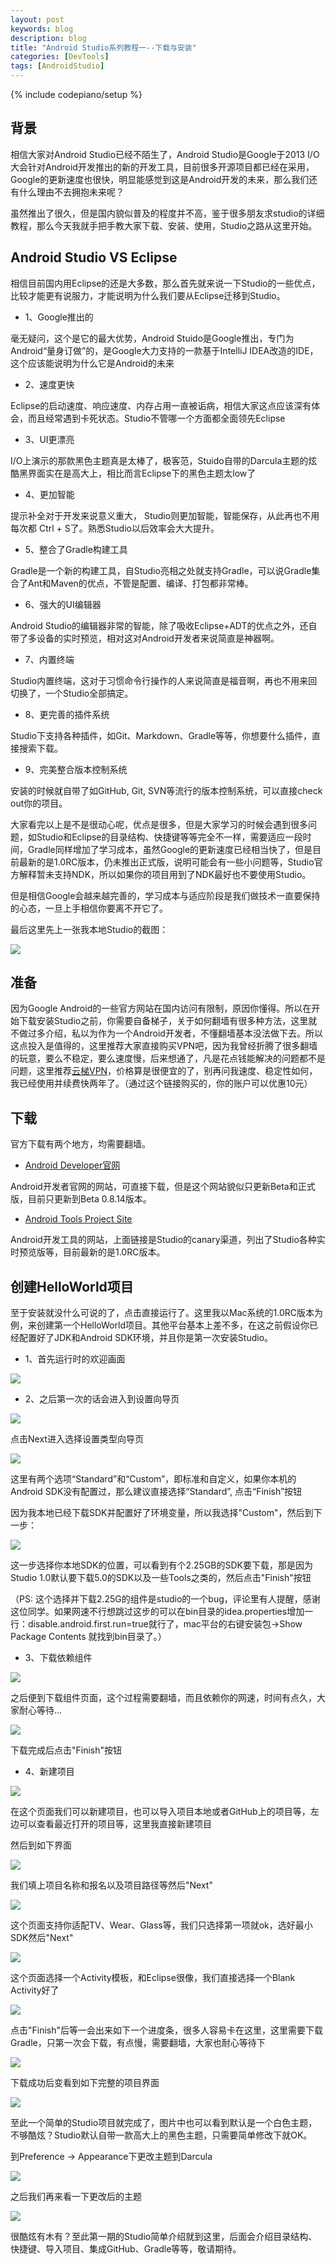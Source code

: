 ```yaml
---
layout: post
keywords: blog
description: blog
title: "Android Studio系列教程一--下载与安装"
categories: [DevTools]
tags: [AndroidStudio]
---
```

{% include codepiano/setup %}

## 背景

相信大家对Android Studio已经不陌生了，Android Studio是Google于2013 I/O大会针对Android开发推出的新的开发工具，目前很多开源项目都已经在采用，Google的更新速度也很快，明显能感觉到这是Android开发的未来，那么我们还有什么理由不去拥抱未来呢？

虽然推出了很久，但是国内貌似普及的程度并不高，鉴于很多朋友求studio的详细教程，那么今天我就手把手教大家下载、安装、使用，Studio之路从这里开始。

## Android Studio VS Eclipse

相信目前国内用Eclipse的还是大多数，那么首先就来说一下Studio的一些优点，比较才能更有说服力，才能说明为什么我们要从Eclipse迁移到Studio。

* 1、Google推出的

毫无疑问，这个是它的最大优势，Android Stuido是Google推出，专门为Android“量身订做”的，是Google大力支持的一款基于IntelliJ IDEA改造的IDE，这个应该能说明为什么它是Android的未来

* 2、速度更快

Eclipse的启动速度、响应速度、内存占用一直被诟病，相信大家这点应该深有体会，而且经常遇到卡死状态。Studio不管哪一个方面都全面领先Eclipse

* 3、UI更漂亮

I/O上演示的那款黑色主题真是太棒了，极客范，Stuido自带的Darcula主题的炫酷黑界面实在是高大上，相比而言Eclipse下的黑色主题太low了

* 4、更加智能

提示补全对于开发来说意义重大， Studio则更加智能，智能保存，从此再也不用每次都 Ctrl + S了。熟悉Studio以后效率会大大提升。

* 5、整合了Gradle构建工具

Gradle是一个新的构建工具，自Studio亮相之处就支持Gradle，可以说Gradle集合了Ant和Maven的优点，不管是配置、编译、打包都非常棒。

* 6、强大的UI编辑器

Android Studio的编辑器非常的智能，除了吸收Eclipse+ADT的优点之外，还自带了多设备的实时预览，相对这对Android开发者来说简直是神器啊。

* 7、内置终端

Studio内置终端，这对于习惯命令行操作的人来说简直是福音啊，再也不用来回切换了，一个Studio全部搞定。

* 8、更完善的插件系统

Studio下支持各种插件，如Git、Markdown、Gradle等等，你想要什么插件，直接搜索下载。

* 9、完美整合版本控制系统

安装的时候就自带了如GitHub, Git, SVN等流行的版本控制系统，可以直接check out你的项目。

大家看完以上是不是很动心呢，优点是很多，但是大家学习的时候会遇到很多问题，如Studio和Eclipse的目录结构、快捷键等等完全不一样，需要适应一段时间，Gradle同样增加了学习成本，虽然Google的更新速度已经相当快了，但是目前最新的是1.0RC版本，仍未推出正式版，说明可能会有一些小问题等，Studio官方解释暂未支持NDK，所以如果你的项目用到了NDK最好也不要使用Studio。

但是相信Google会越来越完善的，学习成本与适应阶段是我们做技术一直要保持的心态，一旦上手相信你要离不开它了。

最后这里先上一张我本地Studio的截图：

<img src="/image/studio_preview.png" />

## 准备

因为Google Android的一些官方网站在国内访问有限制，原因你懂得。所以在开始下载安装Studio之前，你需要自备梯子，关于如何翻墙有很多种方法，这里就不做过多介绍，私以为作为一个Android开发者，不懂翻墙基本没法做下去。所以这点投入是值得的，这里推荐大家直接购买VPN吧，因为我曾经折腾了很多翻墙的玩意，要么不稳定，要么速度慢，后来想通了，凡是花点钱能解决的问题都不是问题，这里推荐[云梯VPN](https://www.ytvpn.com/?r=a9b90a505050781a)，价格算是很便宜的了，别再问我速度、稳定性如何，我已经使用并续费快两年了。（通过这个链接购买的，你的账户可以优惠10元）

## 下载

官方下载有两个地方，均需要翻墙。

* [Android Developer官网](http://developer.android.com/sdk/installing/studio.html)

Android开发者官网的网站，可直接下载，但是这个网站貌似只更新Beta和正式版，目前只更新到Beta 0.8.14版本。

* [Android Tools Project Site](http://tools.android.com/download/studio/canary)

Android开发工具的网站，上面链接是Studio的canary渠道，列出了Studio各种实时预览版等，目前最新的是1.0RC版本。

## 创建HelloWorld项目

至于安装就没什么可说的了，点击直接运行了。这里我以Mac系统的1.0RC版本为例，来创建第一个HelloWorld项目。其他平台基本上差不多，在这之前假设你已经配置好了JDK和Android SDK环境，并且你是第一次安装Studio。

* 1、首先运行时的欢迎画面

<img src="/image/studio_splash.png" />


* 2、之后第一次的话会进入到设置向导页


<img src="/image/studio_wizard1.png" />


点击Next进入选择设置类型向导页


<img src="/image/studio_wizard2.png" />


这里有两个选项“Standard”和“Custom”，即标准和自定义，如果你本机的Android SDK没有配置过，那么建议直接选择“Standard”, 点击“Finish”按钮

因为我本地已经下载SDK并配置好了环境变量，所以我选择"Custom"，然后到下一步：


<img src="/image/studio_wizard3.png" />


这一步选择你本地SDK的位置，可以看到有个2.25GB的SDK要下载，那是因为Studio 1.0默认要下载5.0的SDK以及一些Tools之类的，然后点击"Finish"按钮

（PS: 这个选择并下载2.25G的组件是studio的一个bug，评论里有人提醒，感谢这位同学。如果网速不行想跳过这步的可以在bin目录的idea.properties增加一行：disable.android.first.run=true就行了，mac平台的右键安装包->Show Package Contents 就找到bin目录了。）

* 3、下载依赖组件

<img src="/image/studio_wizard4.png" />

之后便到下载组件页面，这个过程需要翻墙，而且依赖你的网速，时间有点久，大家耐心等待...

<img src="/image/studio_wizard5.png" />

下载完成后点击"Finish"按钮

* 4、新建项目

<img src="/image/studio_wizard6.png" />

在这个页面我们可以新建项目，也可以导入项目本地或者GitHub上的项目等，左边可以查看最近打开的项目等，这里我直接新建项目

然后到如下界面

<img src="/image/studio_wizard7.png" />

我们填上项目名称和报名以及项目路径等然后"Next"

<img src="/image/studio_wizard8.png" />

这个页面支持你适配TV、Wear、Glass等，我们只选择第一项就ok，选好最小SDK然后"Next"

<img src="/image/studio_wizard9.png" />

这个页面选择一个Activity模板，和Eclipse很像，我们直接选择一个Blank Activity好了

<img src="/image/studio_wizard10.png" />

点击"Finish"后等一会出来如下一个进度条，很多人容易卡在这里，这里需要下载Gradle，只第一次会下载，有点慢，需要翻墙，大家也耐心等待下

<img src="/image/studio_wizard11.png" />

下载成功后变看到如下完整的项目界面

<img src="/image/setup.png" />

至此一个简单的Studio项目就完成了，图片中也可以看到默认是一个白色主题，不够酷炫？Studio默认自带一款高大上的黑色主题，只需要简单修改下就OK。

到Preference -> Appearance下更改主题到Darcula

<img src="/image/studio_theme.png" />

之后我们再来看一下更改后的主题

<img src="/image/setup2.png" />

很酷炫有木有？至此第一期的Studio简单介绍就到这里，后面会介绍目录结构、快捷键、导入项目、集成GitHub、Gradle等等，敬请期待。
